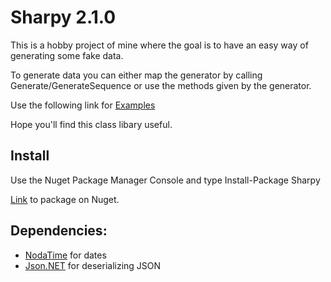 # Sharpy 2.1.0

This is a hobby project of mine where the goal is to have an easy way of generating some fake data.

To generate data you can either map the generator by calling Generate/GenerateSequence or use the methods given by the generator.

Use the following link for [Examples](https://inputfalken.github.io/Sharpy/)

Hope you'll find this class libary useful.
## Install
Use the Nuget Package Manager Console and type Install-Package Sharpy

[Link](https://www.nuget.org/packages/Sharpy/) to package on Nuget.
## Dependencies:

* [NodaTime](https://github.com/nodatime/nodatime) for dates
* [Json.NET](https://github.com/JamesNK/Newtonsoft.Json) for deserializing JSON
